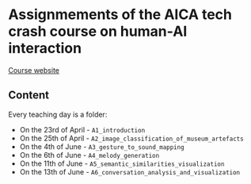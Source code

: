 # Assignmements of the AICA tech crash course on human-AI interaction

[Course website ](https://aica-wavelab.github.io/tech-crash-course/)

## Content

Every teaching day is a folder:

- On the 23rd of April - `A1_introduction`
- On the 25th of April - `A2_image_classification_of_museum_artefacts`
- On the 4th of June - `A3_gesture_to_sound_mapping`
- On the 6th of June - `A4_melody_generation`
- On the 11th of June - `A5_semantic_similarities_visualization`
- On the 13th of June - `A6_conversation_analysis_and_visualization`


